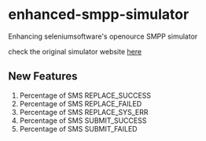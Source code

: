 # enhanced-smpp-simulator
Enhancing seleniumsoftware's openource SMPP simulator 

check the original simulator website [here](http://www.seleniumsoftware.com/user-guide.htm "SMPPSim User Guide")

## New Features
1. Percentage of SMS REPLACE_SUCCESS
2. Percentage of SMS REPLACE_FAILED
3. Percentage of SMS REPLACE_SYS_ERR
4. Percentage of SMS SUBMIT_SUCCESS
5. Percentage of SMS SUBMIT_FAILED
